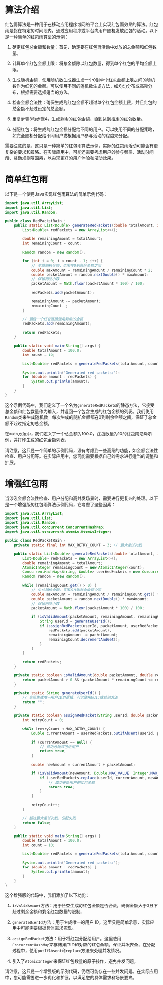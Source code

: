 # 算法介绍
红包雨算法是一种用于在移动应用程序或网络平台上实现红包雨效果的算法。红包雨是指在特定的时间段内，通过应用程序或平台向用户随机发放红包的活动。以下是一种简单的红包雨算法的示例：

1. 确定红包总金额和数量：首先，确定要在红包雨活动中发放的总金额和红包数量。

2. 计算单个红包金额上限：将总金额除以红包数量，得到单个红包的平均金额上限。

3. 生成随机金额：使用随机数生成器生成一个0到单个红包金额上限之间的随机数作为红包的金额。可以使用不同的随机数生成方法，如均匀分布或高斯分布，根据需要选择适当的方法。

4. 检查金额合法性：确保生成的红包金额不超过单个红包金额上限，并且红包的总金额不超过设定的总金额。

5. 重复步骤3和步骤4，生成剩余的红包金额，直到达到指定的红包数量。

6. 分配红包：将生成的红包金额分配给不同的用户。可以使用不同的分配策略，如完全随机分配给不同用户或根据用户参与活动的程度来分配。

需要注意的是，这只是一种简单的红包雨算法示例，实际的红包雨活动可能会有更复杂的要求和策略。在实际应用中，可能还需要考虑用户的参与频率、活动时间段、奖励规则等因素，以实现更好的用户体验和活动效果。

# 简单红包雨
以下是一个使用Java实现红包雨算法的简单示例代码：

```java
import java.util.ArrayList;
import java.util.List;
import java.util.Random;

public class RedPacketRain {
    public static List<Double> generateRedPackets(double totalAmount, int count) {
        List<Double> redPackets = new ArrayList<>();

        double remainingAmount = totalAmount;
        int remainingCount = count;

        Random random = new Random();

        for (int i = 0; i < count - 1; i++) {
            // 生成随机金额，范围在0到剩余金额之间
            double maxAmount = remainingAmount / remainingCount * 2;
            double packetAmount = random.nextDouble() * maxAmount;
            // 保留两位小数
            packetAmount = Math.floor(packetAmount * 100) / 100;

            redPackets.add(packetAmount);

            remainingAmount -= packetAmount;
            remainingCount--;
        }

        // 最后一个红包直接使用剩余的金额
        redPackets.add(remainingAmount);

        return redPackets;
    }

    public static void main(String[] args) {
        double totalAmount = 100.0;
        int count = 10;

        List<Double> redPackets = generateRedPackets(totalAmount, count);

        System.out.println("Generated red packets:");
        for (double amount : redPackets) {
            System.out.println(amount);
        }
    }
}
```

这个示例代码中，我们定义了一个名为`generateRedPackets`的静态方法，它接受总金额和红包数量作为输入，并返回一个包含生成的红包金额的列表。我们使用`Random`类来生成随机数，每次生成的随机金额都在0到剩余金额之间，保证了总金额不超过指定的总金额。

在`main`方法中，我们定义了一个总金额为100.0，红包数量为10的红包雨活动示例，并打印生成的红包金额列表。

请注意，这只是一个简单的示例代码，没有考虑到一些高级的功能，如金额合法性检查、用户分配等。在实际应用中，您可能需要根据自己的需求进行适当的调整和扩展。

# 增强红包雨
当涉及金额合法性检查、用户分配和高并发场景时，需要进行更复杂的处理。以下是一个增强版的红包雨算法示例代码，它考虑了这些因素：

```java
import java.util.ArrayList;
import java.util.List;
import java.util.Random;
import java.util.concurrent.ConcurrentHashMap;
import java.util.concurrent.atomic.AtomicInteger;

public class RedPacketRain {
    private static final int MAX_RETRY_COUNT = 3; // 最大重试次数

    public static List<Double> generateRedPackets(double totalAmount, int count) {
        List<Double> redPackets = new ArrayList<>();
        double remainingAmount = totalAmount;
        AtomicInteger remainingCount = new AtomicInteger(count);
        ConcurrentHashMap<String, Double> userRedPackets = new ConcurrentHashMap<>();
        Random random = new Random();

        while (remainingCount.get() > 0) {
            // 生成随机金额，范围在0到剩余金额之间
            double maxAmount = remainingAmount / remainingCount.get() * 2;
            double packetAmount = random.nextDouble() * maxAmount;
            // 保留两位小数
            packetAmount = Math.floor(packetAmount * 100) / 100;

            if (isValidAmount(packetAmount, remainingAmount, remainingCount.get())) {
                String userId = generateUserId();
                if (assignRedPacket(userId, packetAmount, userRedPackets)) {
                    redPackets.add(packetAmount);
                    remainingAmount -= packetAmount;
                    remainingCount.decrementAndGet();
                }
            }
        }

        return redPackets;
    }

    private static boolean isValidAmount(double packetAmount, double remainingAmount, int remainingCount) {
        return packetAmount > 0 && (packetAmount * remainingCount <= remainingAmount);
    }

    private static String generateUserId() {
        // 实现生成唯一用户ID的逻辑，可以使用UUID或其他方法
        return "";
    }

    private static boolean assignRedPacket(String userId, double packetAmount, ConcurrentHashMap<String, Double> userRedPackets) {
        int retryCount = 0;

        while (retryCount < MAX_RETRY_COUNT) {
            Double currentAmount = userRedPackets.putIfAbsent(userId, packetAmount);

            if (currentAmount == null) {
                // 成功分配红包给用户
                return true;
            }

            double newAmount = currentAmount + packetAmount;

            if (isValidAmount(newAmount, Double.MAX_VALUE, Integer.MAX_VALUE)) {
                if (userRedPackets.replace(userId, currentAmount, newAmount)) {
                    // 成功更新用户的红包金额
                    return true;
                }
            }

            retryCount++;
        }

        // 超过最大重试次数，分配失败
        return false;
    }

    public static void main(String[] args) {
        double totalAmount = 100.0;
        int count = 10;

        List<Double> redPackets = generateRedPackets(totalAmount, count);

        System.out.println("Generated red packets:");
        for (double amount : redPackets) {
            System.out.println(amount);
        }
    }
}
```

这个增强版的代码中，我们添加了以下功能：

1. `isValidAmount`方法：用于检查生成的红包金额是否合法，确保金额大于0且不超过剩余金额和剩余红包数量的限制。

2. `generateUserId`方法：用于生成唯一的用户 ID。这里只是简单示意，实际应用中可能需要根据具体需求实现。

3. `assignRedPacket`方法：用于将红包分配给用户。这里使用`ConcurrentHashMap`来存储用户ID和对应的红包金额，保证并发安全。在分配过程中，使用`putIfAbsent`和`replace`方法来处理并发情况。

4. 引入了`AtomicInteger`来保证红包数量的原子操作，避免并发问题。

请注意，这只是一个增强版的示例代码，仍然可能存在一些并发问题。在实际应用中，您可能需要进一步优化和扩展，以满足您的具体需求和场景要求。
